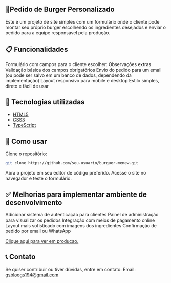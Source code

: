 ## 🍔Pedido de Burger Personalizado

Este é um projeto de site simples com um formulário onde o cliente pode montar seu próprio burger escolhendo os ingredientes desejados e enviar o pedido para a equipe responsável pela produção.

## 📋 Funcionalidades

Formulário com campos para o cliente escolher:
Observações extras
Validação básica dos campos obrigatórios
Envio do pedido para um email (ou pode ser salvo em um banco de dados, dependendo da implementação)
Layout responsivo para mobile e desktop
Estilo simples, direto e fácil de usar

## 🚀 Tecnologias utilizadas

- [HTML5]()
- [CSS3]()
- [TypeScript]()

## 🎯 Como usar

Clone o repositório:

```bash
git clone https://github.com/seu-usuario/burguer-menew.git
```

Abra o projeto em seu editor de código preferido.
Acesse o site no navegador e teste o formulário.

## ✅ Melhorias para implementar ambiente de desenvolvimento

Adicionar sistema de autenticação para clientes
Painel de administração para visualizar os pedidos
Integração com meios de pagamento online
Layout mais sofisticado com imagens dos ingredientes
Confirmação de pedido por email ou WhatsApp

<a href="https://burguer-git-main-guilhermefonseca2021s-projects.vercel.app/"> Clique aqui para ver em producao. </a>

## 📞 Contato

Se quiser contribuir ou tiver dúvidas, entre em contato:
Email: gsbloogs194@gmail.com


